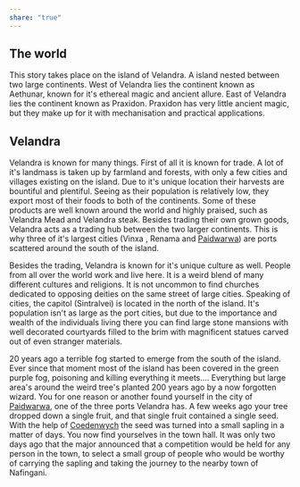 ```yaml
---
share: "true"
---
```


## The world
This story takes place on the island of Velandra. A island nested between two large continents. West of Velandra lies the continent known as Aethunar, known for it's ethereal magic and ancient allure. East of Velandra lies the continent known as Praxidon. Praxidon has very little ancient magic, but they make up for it with mechanisation and practical applications. 

## Velandra
Velandra is known for many things. First of all it is known for trade. A lot of it's landmass is taken up by farmland and forests, with only a few cities and villages existing on the island. Due to it's unique location their harvests are bountiful and plentiful. Seeing as their population is relatively low, they export most of their foods to both of the continents. Some of these products are well known around the world and highly praised, such as Velandra Mead and Velandra steak.
Besides trading their own grown goods, Velandra acts as a trading hub between the two larger continents. This is why three of it's largest cities (Vinxa , Renama and [Paidwarwa](./Paidwarwa.md)) are ports scattered around the south of the island. 

Besides the trading, Velandra is known for it's unique culture as well. People from all over the world work and live here. It is a weird blend of many different cultures and religions. It is not uncommon to find churches dedicated to opposing deities on the same street of large cities. Speaking of cities, the capitol (Sintralvei) is located in the north of the island. It's population isn't as large as the port cities, but due to the importance and wealth of the individuals living there you can find large stone mansions with well decorated courtyards filled to the brim with magnificent statues carved out of even stranger materials.

20 years ago a terrible fog started to emerge from the south of the island. Ever since that moment most of the island has been covered in the green purple fog, poisoning and killing everything it meets.... Everything but large area's around the weird tree's planted 200 years ago by a now forgotten wizard. You for one reason or another found yourself in the city of [Paidwarwa](./Paidwarwa.md), one of the three ports Velandra has. A few weeks ago your tree dropped down a single fruit, and that single fruit contained a single seed. With the help of [Coedenwych](./Coedenwych.md) the seed was turned into a small sapling in a matter of days. You now find yourselves in the town hall. It was only two days ago that the major announced that a competition would be held for any person in the town, to select a small group of people who would be worthy of carrying the sapling and taking the journey to the nearby town of Nafingani. 